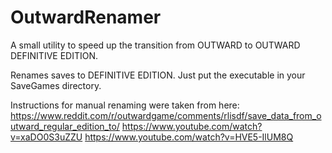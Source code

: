 # OutwardRenamer
A small utility to speed up the transition from OUTWARD to OUTWARD DEFINITIVE EDITION.

Renames saves to DEFINITIVE EDITION. Just put the executable in your SaveGames directory.

Instructions for manual renaming were taken from here:
https://www.reddit.com/r/outwardgame/comments/rlisdf/save_data_from_outward_regular_edition_to/
https://www.youtube.com/watch?v=xaDO0S3uZZU
https://www.youtube.com/watch?v=HVE5-IlUM8Q
